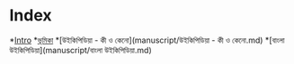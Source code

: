 # Index

*[Intro](README.md)
*[ভূমিকা](manuscript/ভূমিকা.md)
*[উইকিপিডিয়া - কী ও কেনো](manuscript/উইকিপিডিয়া - কী ও কেনো.md)
*[বাংলা উইকিপিডিয়া](manuscript/বাংলা উইকিপিডিয়া.md)

